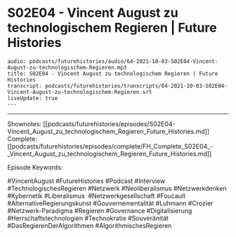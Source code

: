 # S02E04 - Vincent August zu technologischem Regieren | Future Histories

```audio-note
audio: podcasts/futurehistories/audio/64-2021-10-03-S02E04-Vincent-August-zu-technologischem-Regieren.mp3
title: S02E04 - Vincent August zu technologischem Regieren | Future Histories
transcript: podcasts/futurehistories/transcripts/64-2021-10-03-S02E04-Vincent-August-zu-technologischem-Regieren.srt
liveUpdate: true
---

```
---

Shownotes: [[podcasts/futurehistories/episodes/S02E04-Vincent_August_zu_technologischem_Regieren_Future_Histories.md]]
Complete: [[podcasts/futurehistories/episodes/complete/FH_Complete_S02E04_-_Vincent_August_zu_technologischem_Regieren_Future_Histories.md]]


Episode Keywords:

#VincentAugust #FutureHistories #Podcast #Interview #TechnologischesRegieren #Netzwerk #Neoliberalismus #Netzwerkdenken #Kybernetik #Liberalismus  #Netzwerkgesellschaft #Foucault #AlternativeRegierungskunst #Gouvernementalität #Luhmann #Crozier #Netzwerk-Paradigma #Regieren #Governance #Digitalisierung #Herrschaftstechnologien #Technokratie #Souveränität #DasRegierenDerAlgorithmen #AlgorithmischesRegieren
